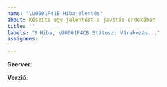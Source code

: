 ```yaml
---
name: "\U0001F41E Hibajelentés"
about: Készíts egy jelentést a javítás érdekében
title: ''
labels: "❗ Hiba, \U0001F4CB Státusz: Várakozás..."
assignees: ''

---
```


<!--- Kritikus (nem publikus) hibák jelentése: https://www.oldcrafters.net/kapcsolat/ -->

<!-- Melyik szerveren van a hiba? pl.: Survival -->
**Szerver**: 
<!-- Milyen verzióval játszol a szerveren? pl.: 1.14.4 -->
**Verzió**:

